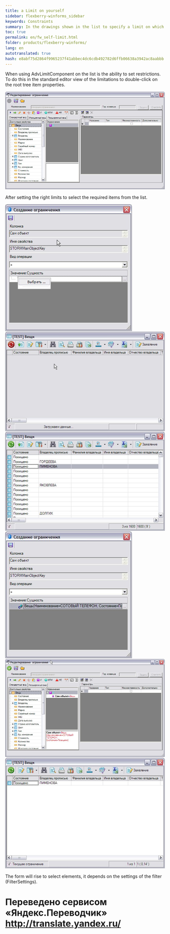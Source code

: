 ```yaml
--- 
title: a Limit on yourself 
sidebar: flexberry-winforms_sidebar 
keywords: Constraints 
summary: In the drawings shown in the list to specify a limit on which elements of this list will appear (limitation on themselves, i.e. on the elements of the list) 
toc: true 
permalink: en/fw_self-limit.html 
folder: products/flexberry-winforms/ 
lang: en 
autotranslated: true 
hash: e8abf75d2864f9965237f41abbec4dc6cdb492782d6ffb06638a3942ac8aabbb 
--- 
```


When using AdvLimitComponent on the list is the ability to set restrictions. To do this in the standard editor view of the limitations to double-click on the root tree item properties. 

![](/images/pages/products/flexberry-winforms/subsystems/limits/scr021.jpg) 

After setting the right limits to select the required items from the list. 

![](/images/pages/products/flexberry-winforms/subsystems/limits/scr031.jpg) 
![](/images/pages/products/flexberry-winforms/subsystems/limits/scr041.jpg) 
![](/images/pages/products/flexberry-winforms/subsystems/limits/scr051.jpg) 
![](/images/pages/products/flexberry-winforms/subsystems/limits/scr061.jpg) 
![](/images/pages/products/flexberry-winforms/subsystems/limits/scr071.jpg) 
![](/images/pages/products/flexberry-winforms/subsystems/limits/scr081.jpg) 

The form will rise to select elements, it depends on the settings of the filter (FilterSettings).


 # Переведено сервисом «Яндекс.Переводчик» http://translate.yandex.ru/